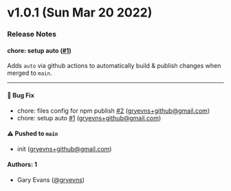 # v1.0.1 (Sun Mar 20 2022)

### Release Notes

#### chore: setup auto ([#1](https://github.com/gryevns/axios-http-jwt/pull/1))

Adds `auto` via github actions to automatically build & publish changes when merged to `main`.

---

#### 🐛 Bug Fix

- chore: files config for npm publish [#2](https://github.com/gryevns/axios-http-jwt/pull/2) (gryevns+github@gmail.com)
- chore: setup auto [#1](https://github.com/gryevns/axios-http-jwt/pull/1) (gryevns+github@gmail.com)

#### ⚠️ Pushed to `main`

- init (gryevns+github@gmail.com)

#### Authors: 1

- Gary Evans ([@gryevns](https://github.com/gryevns))

